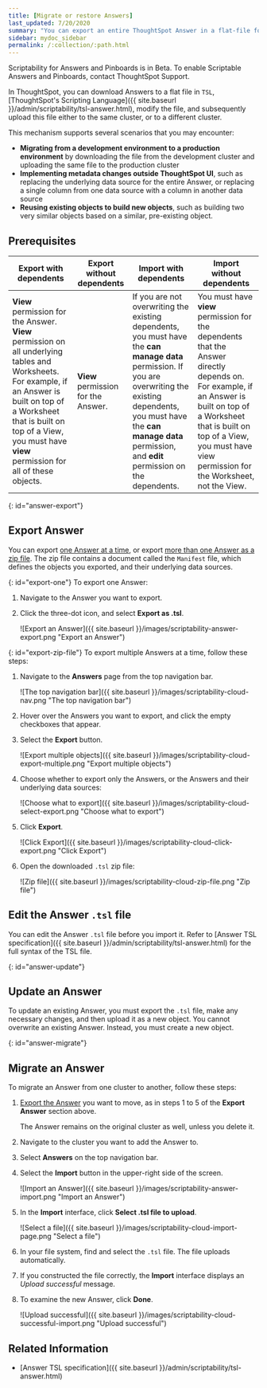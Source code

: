 ```yaml
---
title: [Migrate or restore Answers]
last_updated: 7/20/2020
summary: "You can export an entire ThoughtSpot Answer in a flat-file format. After optional modification, you can migrate it to a different cluster, or restore it to the same cluster."
sidebar: mydoc_sidebar
permalink: /:collection/:path.html
---
```

Scriptability for Answers and Pinboards is in <span class="label label-beta">Beta</span>. To enable Scriptable Answers and Pinboards, contact ThoughtSpot Support.

In ThoughtSpot, you can download Answers to a flat file in `TSL`, [ThoughtSpot's Scripting Language]({{ site.baseurl }}/admin/scriptability/tsl-answer.html), modify the file, and subsequently upload this file either to the same cluster, or to a different cluster.

This mechanism supports several scenarios that you may encounter:

- <strong>Migrating from a development environment to a production environment</strong> by downloading the file from the development cluster and uploading the same file to the production cluster
- <strong>Implementing metadata changes outside ThoughtSpot UI</strong>, such as replacing the underlying data source for the entire Answer, or replacing a single column from one data source with a column in another data source
- **Reusing existing objects to build new objects**, such as building two very similar objects based on a similar, pre-existing object.


## Prerequisites

| Export with dependents | Export without dependents | Import with dependents | Import without dependents |
| --- | --- | --- | --- |
| **View** permission for the Answer. **View** permission on all underlying tables and Worksheets. For example, if an Answer is built on top of a Worksheet that is built on top of a View, you must have **view** permission for all of these objects. | **View** permission for the Answer. | If you are not overwriting the existing dependents, you must have the **can manage data** permission. If you are overwriting the existing dependents, you must have the **can manage data** permission, and **edit** permission on the dependents. | You must have **view** permission for the dependents that the Answer directly depends on. For example, if an Answer is built on top of a Worksheet that is built on top of a View, you must have view permission for the Worksheet, not the View. |

{: id="answer-export"}
## Export Answer
You can export [one Answer at a time](#export-one), or export [more than one Answer as a zip file](#export-zip-file). The zip file contains a document called the `Manifest` file, which defines the objects you exported, and their underlying data sources.

{: id="export-one"}
To export one Answer:

1. Navigate to the Answer you want to export.

2. Click the three-dot icon, and select **Export as .tsl**.

    ![Export an Answer]({{ site.baseurl }}/images/scriptability-answer-export.png "Export an Answer")

{: id="export-zip-file"}
To export multiple Answers at a time, follow these steps:

1. Navigate to the **Answers** page from the top navigation bar.

    ![The top navigation bar]({{ site.baseurl }}/images/scriptability-cloud-nav.png "The top navigation bar")

2. Hover over the Answers you want to export, and click the empty checkboxes that appear.

3. Select the **Export** button.

    ![Export multiple objects]({{ site.baseurl }}/images/scriptability-cloud-export-multiple.png "Export multiple objects")

4. Choose whether to export only the Answers, or the Answers and their underlying data sources:

    ![Choose what to export]({{ site.baseurl }}/images/scriptability-cloud-select-export.png "Choose what to export")

5. Click **Export**.

    ![Click Export]({{ site.baseurl }}/images/scriptability-cloud-click-export.png "Click Export")

4. Open the downloaded `.tsl` zip file:

    ![Zip file]({{ site.baseurl }}/images/scriptability-cloud-zip-file.png "Zip file")

## Edit the Answer `.tsl` file
You can edit the Answer `.tsl` file before you import it. Refer to [Answer TSL specification]({{ site.baseurl }}/admin/scriptability/tsl-answer.html) for the full syntax of the TSL file.

{: id="answer-update"}
## Update an Answer
To update an existing Answer, you must export the `.tsl` file, make any necessary changes, and then upload it as a new object. You cannot overwrite an existing Answer. Instead, you must create a new object.

{: id="answer-migrate"}
## Migrate an Answer
To migrate an Answer from one cluster to another, follow these steps:

1. [Export the Answer](#answer-export) you want to move, as in steps 1 to 5 of the **Export Answer** section above.

    The Answer remains on the original cluster as well, unless you delete it.

2. Navigate to the cluster you want to add the Answer to.

3. Select **Answers** on the top navigation bar.

4. Select the **Import** button in the upper-right side of the screen.   

    ![Import an Answer]({{ site.baseurl }}/images/scriptability-answer-import.png "Import an Answer")

6. In the **Import** interface, click **Select .tsl file to upload**.

    ![Select a file]({{ site.baseurl }}/images/scriptability-cloud-import-page.png "Select a file")

6. In your file system, find and select the `.tsl` file. The file uploads automatically.

8. If you constructed the file correctly, the **Import** interface displays an *Upload successful* message.

9. To examine the new Answer, click **Done**.

   ![Upload successful]({{ site.baseurl }}/images/scriptability-cloud-successful-import.png "Upload successful")

## Related Information
- [Answer TSL specification]({{ site.baseurl }}/admin/scriptability/tsl-answer.html)
